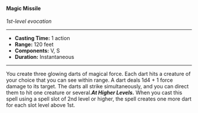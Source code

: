 #### Magic Missile
*1st-level evocation*
___
- **Casting Time:** 1 action
- **Range:** 120 feet
- **Components:** V, S
- **Duration:** Instantaneous
---
You create three glowing darts of magical force. Each dart hits a creature of your choice that you can see within range. A dart deals 1d4 + 1 force damage to its target. The darts all strike simultaneously, and you can direct them to hit one creature or several.***At Higher Levels.*** When you cast this spell using a spell slot of 2nd level or higher, the spell creates one more dart for each slot level above 1st.